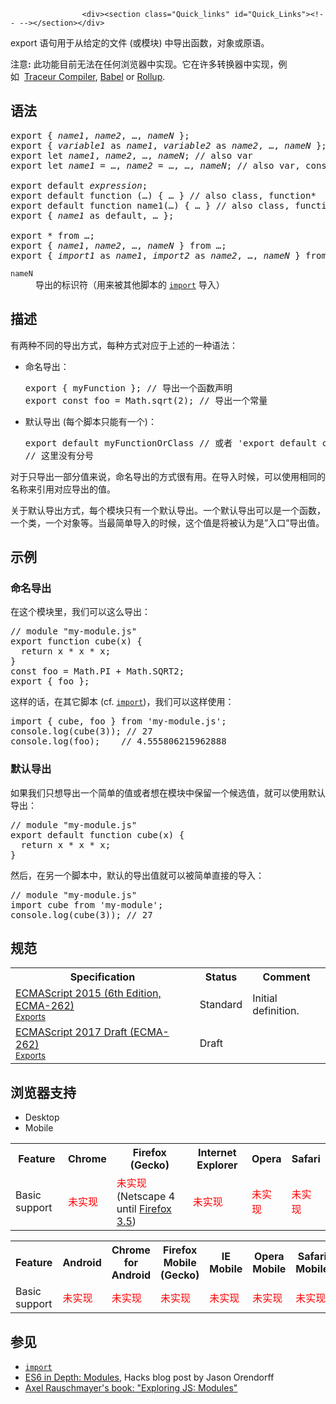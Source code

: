 
                
                  
                    <div><section class="Quick_links" id="Quick_Links"><!-- --></section></div>

<p>export&#xA0;&#x8BED;&#x53E5;&#x7528;&#x4E8E;&#x4ECE;&#x7ED9;&#x5B9A;&#x7684;&#x6587;&#x4EF6; (&#x6216;&#x6A21;&#x5757;) &#x4E2D;&#x5BFC;&#x51FA;&#x51FD;&#x6570;&#xFF0C;&#x5BF9;&#x8C61;&#x6216;&#x539F;&#x8BED;&#x3002;</p>

<div class="note">
<p>&#x6CE8;&#x610F;<strong>:</strong>&#xA0;&#x6B64;&#x529F;&#x80FD;&#x76EE;&#x524D;&#x65E0;&#x6CD5;&#x5728;&#x4EFB;&#x4F55;&#x6D4F;&#x89C8;&#x5668;&#x4E2D;&#x5B9E;&#x73B0;&#x3002;&#x5B83;&#x5728;&#x8BB8;&#x591A;&#x8F6C;&#x6362;&#x5668;&#x4E2D;&#x5B9E;&#x73B0;&#xFF0C;&#x4F8B;&#x5982;&#xA0;&#xA0;<a href="https://github.com/google/traceur-compiler" class="external">Traceur Compiler</a>,&#xA0;<a href="http://babeljs.io/" class="external">Babel</a>&#xA0;or&#xA0;<a href="https://github.com/rollup/rollup" class="external">Rollup</a>.</p>
</div>

<h2 id="&#x8BED;&#x6CD5;">&#x8BED;&#x6CD5;</h2>

<pre class="syntaxbox">export { <var>name1</var>, <var>name2</var>, &#x2026;, <var>nameN</var> };
export { <var>variable1</var> as <var>name1</var>, <var>variable2</var> as <var>name2</var>, &#x2026;, <var>nameN</var> };
export let <var>name1</var>, <var>name2</var>, &#x2026;, <var>nameN</var>; // also var
export let <var>name1</var> = &#x2026;, <var>name2</var> = &#x2026;, &#x2026;, <var>nameN</var>; // also var, const

export default <em>expression</em>;
export default function (&#x2026;) { &#x2026; } // also class, function*
export default function name1(&#x2026;) { &#x2026; } // also class, function*
export { <var>name1</var> as default, &#x2026; };

export * from &#x2026;;
export { <var>name1</var>, <var>name2</var>, &#x2026;, <var>nameN</var> } from &#x2026;;
export { <var>import1</var> as <var>name1</var>, <var>import2</var> as <var>name2</var>, &#x2026;, <var>nameN</var> } from &#x2026;;</pre>

<dl>
 <dt><code>nameN</code></dt>
 <dd>&#x5BFC;&#x51FA;&#x7684;&#x6807;&#x8BC6;&#x7B26;&#xFF08;&#x7528;&#x6765;&#x88AB;&#x5176;&#x4ED6;&#x811A;&#x672C;&#x7684;&#xA0;<code><a href="https://developer.mozilla.org/en-US/docs/Web/JavaScript/Reference/Statements/import">import</a></code>&#xA0;&#x5BFC;&#x5165;&#xFF09;</dd>
</dl>

<h2 id="&#x63CF;&#x8FF0;">&#x63CF;&#x8FF0;</h2>

<p>&#x6709;&#x4E24;&#x79CD;&#x4E0D;&#x540C;&#x7684;&#x5BFC;&#x51FA;&#x65B9;&#x5F0F;&#xFF0C;&#x6BCF;&#x79CD;&#x65B9;&#x5F0F;&#x5BF9;&#x5E94;&#x4E8E;&#x4E0A;&#x8FF0;&#x7684;&#x4E00;&#x79CD;&#x8BED;&#x6CD5;&#xFF1A;</p>

<ul>
 <li>&#x547D;&#x540D;&#x5BFC;&#x51FA;&#xFF1A;
  <pre class="brush: js">export { myFunction }; // &#x5BFC;&#x51FA;&#x4E00;&#x4E2A;&#x51FD;&#x6570;&#x58F0;&#x660E;
export const foo = Math.sqrt(2); // &#x5BFC;&#x51FA;&#x4E00;&#x4E2A;&#x5E38;&#x91CF;</pre>
 </li>
 <li>&#x9ED8;&#x8BA4;&#x5BFC;&#x51FA; (&#x6BCF;&#x4E2A;&#x811A;&#x672C;&#x53EA;&#x80FD;&#x6709;&#x4E00;&#x4E2A;)&#xFF1A;
  <pre class="brush: js">export default myFunctionOrClass // &#x6216;&#x8005; &apos;export default class {}&apos;
// &#x8FD9;&#x91CC;&#x6CA1;&#x6709;&#x5206;&#x53F7;</pre>
 </li>
</ul>

<p>&#x5BF9;&#x4E8E;&#x53EA;&#x5BFC;&#x51FA;&#x4E00;&#x90E8;&#x5206;&#x503C;&#x6765;&#x8BF4;&#xFF0C;&#x547D;&#x540D;&#x5BFC;&#x51FA;&#x7684;&#x65B9;&#x5F0F;&#x5F88;&#x6709;&#x7528;&#x3002;&#x5728;&#x5BFC;&#x5165;&#x65F6;&#x5019;&#xFF0C;&#x53EF;&#x4EE5;&#x4F7F;&#x7528;&#x76F8;&#x540C;&#x7684;&#x540D;&#x79F0;&#x6765;&#x5F15;&#x7528;&#x5BF9;&#x5E94;&#x5BFC;&#x51FA;&#x7684;&#x503C;&#x3002;</p>

<p>&#x5173;&#x4E8E;&#x9ED8;&#x8BA4;&#x5BFC;&#x51FA;&#x65B9;&#x5F0F;&#xFF0C;&#x6BCF;&#x4E2A;&#x6A21;&#x5757;&#x53EA;&#x6709;&#x4E00;&#x4E2A;&#x9ED8;&#x8BA4;&#x5BFC;&#x51FA;&#x3002;&#x4E00;&#x4E2A;&#x9ED8;&#x8BA4;&#x5BFC;&#x51FA;&#x53EF;&#x4EE5;&#x662F;&#x4E00;&#x4E2A;&#x51FD;&#x6570;&#xFF0C;&#x4E00;&#x4E2A;&#x7C7B;&#xFF0C;&#x4E00;&#x4E2A;&#x5BF9;&#x8C61;&#x7B49;&#x3002;&#x5F53;&#x6700;&#x7B80;&#x5355;&#x5BFC;&#x5165;&#x7684;&#x65F6;&#x5019;&#xFF0C;&#x8FD9;&#x4E2A;&#x503C;&#x662F;&#x5C06;&#x88AB;&#x8BA4;&#x4E3A;&#x662F;&#x201D;&#x5165;&#x53E3;&#x201D;&#x5BFC;&#x51FA;&#x503C;&#x3002;</p>

<h2 id="&#x793A;&#x4F8B;">&#x793A;&#x4F8B;</h2>

<h3 id="&#x547D;&#x540D;&#x5BFC;&#x51FA;">&#x547D;&#x540D;&#x5BFC;&#x51FA;</h3>

<p>&#x5728;&#x8FD9;&#x4E2A;&#x6A21;&#x5757;&#x91CC;&#xFF0C;&#x6211;&#x4EEC;&#x53EF;&#x4EE5;&#x8FD9;&#x4E48;&#x5BFC;&#x51FA;&#xFF1A;</p>

<pre class="brush: js">// module &quot;my-module.js&quot;
export function cube(x) {
  return x * x * x;
}
const foo = Math.PI + Math.SQRT2;
export { foo };
</pre>

<p>&#x8FD9;&#x6837;&#x7684;&#x8BDD;&#xFF0C;&#x5728;&#x5176;&#x5B83;&#x811A;&#x672C; (cf.&#xA0;<code><a href="https://developer.mozilla.org/en-US/docs/Web/JavaScript/Reference/Statements/import">import</a></code>)&#xFF0C;&#x6211;&#x4EEC;&#x53EF;&#x4EE5;&#x8FD9;&#x6837;&#x4F7F;&#x7528;&#xFF1A;</p>

<pre class="brush: js">import { cube, foo } from &apos;my-module.js&apos;;
console.log(cube(3)); // 27
console.log(foo);    // 4.555806215962888</pre>

<h3 id="&#x9ED8;&#x8BA4;&#x5BFC;&#x51FA;">&#x9ED8;&#x8BA4;&#x5BFC;&#x51FA;</h3>

<p>&#x5982;&#x679C;&#x6211;&#x4EEC;&#x53EA;&#x60F3;&#x5BFC;&#x51FA;&#x4E00;&#x4E2A;&#x7B80;&#x5355;&#x7684;&#x503C;&#x6216;&#x8005;&#x60F3;&#x5728;&#x6A21;&#x5757;&#x4E2D;&#x4FDD;&#x7559;&#x4E00;&#x4E2A;&#x5019;&#x9009;&#x503C;&#xFF0C;&#x5C31;&#x53EF;&#x4EE5;&#x4F7F;&#x7528;&#x9ED8;&#x8BA4;&#x5BFC;&#x51FA;&#xFF1A;</p>

<pre class="brush: js">// module &quot;my-module.js&quot;
export default function cube(x) {
  return x * x * x;
}</pre>

<p>&#x7136;&#x540E;&#xFF0C;&#x5728;&#x53E6;&#x4E00;&#x4E2A;&#x811A;&#x672C;&#x4E2D;&#xFF0C;&#x9ED8;&#x8BA4;&#x7684;&#x5BFC;&#x51FA;&#x503C;&#x5C31;&#x53EF;&#x4EE5;&#x88AB;&#x7B80;&#x5355;&#x76F4;&#x63A5;&#x7684;&#x5BFC;&#x5165;&#xFF1A;</p>

<pre class="brush: js line-numbers  language-js">// module &quot;my-module.js&quot;
import cube from &apos;my-module&apos;;
console.log(cube(3)); // 27&#x200B;&#x200B;&#x200B;&#x200B;&#x200B;</pre>

<h2 id="&#x89C4;&#x8303;">&#x89C4;&#x8303;</h2>

<table class="standard-table">
 <tbody>
  <tr>
   <th scope="col">Specification</th>
   <th scope="col">Status</th>
   <th scope="col">Comment</th>
  </tr>
  <tr>
   <td><a lang="en" hreflang="en" href="http://www.ecma-international.org/ecma-262/6.0/#sec-exports" class="external">ECMAScript 2015 (6th Edition, ECMA-262)<br><small lang="zh-CN">Exports</small></a></td>
   <td><span class="spec-Standard">Standard</span></td>
   <td>Initial definition.</td>
  </tr>
  <tr>
   <td><a lang="en" hreflang="en" href="https://tc39.github.io/ecma262/#sec-exports" class="external">ECMAScript 2017 Draft (ECMA-262)<br><small lang="zh-CN">Exports</small></a></td>
   <td><span class="spec-Draft">Draft</span></td>
   <td>&#xA0;</td>
  </tr>
 </tbody>
</table>

<h2 id="&#x6D4F;&#x89C8;&#x5668;&#x652F;&#x6301;">&#x6D4F;&#x89C8;&#x5668;&#x652F;&#x6301;</h2>

<p></p><div class="htab">
    <a name="AutoCompatibilityTable" id="AutoCompatibilityTable"></a>
    <ul>
        <li class="selected"><a>Desktop</a></li>
        <li><a>Mobile</a></li>
    </ul>
</div><p></p>

<div id="compat-desktop">
<table class="compat-table">
 <tbody>
  <tr>
   <th>Feature</th>
   <th>Chrome</th>
   <th>Firefox (Gecko)</th>
   <th>Internet Explorer</th>
   <th>Opera</th>
   <th>Safari</th>
  </tr>
  <tr>
   <td>Basic support</td>
   <td><span style="color: #f00;">&#x672A;&#x5B9E;&#x73B0;</span></td>
   <td><span style="color: #f00;">&#x672A;&#x5B9E;&#x73B0;</span><br>
    (Netscape 4 until <a href="/en-US/Firefox/Releases/3.5">Firefox 3.5</a>)</td>
   <td><span style="color: #f00;">&#x672A;&#x5B9E;&#x73B0;</span></td>
   <td><span style="color: #f00;">&#x672A;&#x5B9E;&#x73B0;</span></td>
   <td><span style="color: #f00;">&#x672A;&#x5B9E;&#x73B0;</span></td>
  </tr>
 </tbody>
</table>
</div>

<div id="compat-mobile">
<table class="compat-table">
 <tbody>
  <tr>
   <th>Feature</th>
   <th>Android</th>
   <th>Chrome for Android</th>
   <th>Firefox Mobile (Gecko)</th>
   <th>IE Mobile</th>
   <th>Opera Mobile</th>
   <th>Safari Mobile</th>
  </tr>
  <tr>
   <td>Basic support</td>
   <td><span style="color: #f00;">&#x672A;&#x5B9E;&#x73B0;</span></td>
   <td><span style="color: #f00;">&#x672A;&#x5B9E;&#x73B0;</span></td>
   <td><span style="color: #f00;">&#x672A;&#x5B9E;&#x73B0;</span></td>
   <td><span style="color: #f00;">&#x672A;&#x5B9E;&#x73B0;</span></td>
   <td><span style="color: #f00;">&#x672A;&#x5B9E;&#x73B0;</span></td>
   <td><span style="color: #f00;">&#x672A;&#x5B9E;&#x73B0;</span></td>
  </tr>
 </tbody>
</table>
</div>

<h2 id="&#x53C2;&#x89C1;">&#x53C2;&#x89C1;</h2>

<ul>
 <li><a title="name&#x53C2;&#x6570;&#x7528;&#x4E8E;&#x63A5;&#x6536;&#x5BFC;&#x51FA;&#x6210;&#x5458;&#x7684;&#x5BF9;&#x8C61;&#x540D;&#x79F0;&#x3002;member&#x53C2;&#x6570;&#x6307;&#x5B9A;&#x72EC;&#x7ACB;&#x6210;&#x5458;&#xFF0C;&#x800C;name&#x53C2;&#x6570;&#x5BFC;&#x5165;&#x6240;&#x6709;&#x6210;&#x5458;&#x3002;&#x5982;&#x679C;&#x6A21;&#x5757;&#x5BFC;&#x51FA;&#x5355;&#x4E2A;&#x9ED8;&#x8BA4;&#x53C2;&#x6570;&#xFF0C;&#x800C;&#x4E0D;&#x662F;&#x4E00;&#x7CFB;&#x5217;&#x6210;&#x5458;&#xFF0C;name&#x4E5F;&#x53EF;&#x4EE5;&#x662F;&#x51FD;&#x6570;&#x3002;
 &#x4E0B;&#x9762;&#x63D0;&#x4F9B;&#x4E00;&#x4E9B;&#x793A;&#x4F8B;&#x8BF4;&#x660E;&#x8BED;&#x6CD5;&#x3002;" href="/zh-CN/docs/Web/JavaScript/Reference/Statements/import"><code>import</code></a></li>
 <li><a href="https://hacks.mozilla.org/2015/08/es6-in-depth-modules/" class="external">ES6 in Depth: Modules</a>, Hacks blog post by Jason Orendorff</li>
 <li><a href="http://exploringjs.com/es6/ch_modules.html" class="external">Axel Rauschmayer&apos;s book: &quot;Exploring JS: Modules&quot;</a></li>
</ul>
                  
                
              